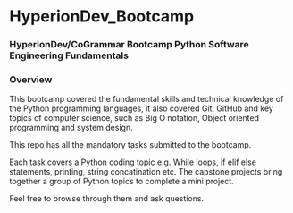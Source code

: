 # HyperionDev_Bootcamp

### HyperionDev/CoGrammar Bootcamp Python Software Engineering Fundamentals

### Overview

This bootcamp covered the fundamental skills and technical knowledge of the Python programming languages, it also covered Git, GitHub and key topics of computer science, such as Big O notation, Object oriented programming and system design.

This repo has all the mandatory tasks submitted to the bootcamp.

Each task covers a Python coding topic e.g. While loops, if elif else statements, printing, string concatination etc. 
The capstone projects bring together a group of Python topics to complete a mini project. 

Feel free to browse through them and ask questions.
